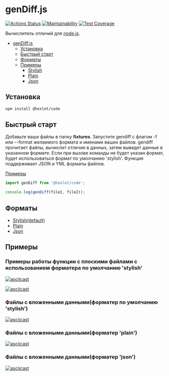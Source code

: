 # genDiff.js

[![Actions Status](https://github.com/JS-Demi/frontend-project-46/actions/workflows/hexlet-check.yml/badge.svg)](https://github.com/JS-Demi/frontend-project-46/actions) [![Maintainability](https://api.codeclimate.com/v1/badges/cda8be9562e74d9b050b/maintainability)](https://codeclimate.com/github/JS-Demi/frontend-project-46/maintainability) [![Test Coverage](https://api.codeclimate.com/v1/badges/cda8be9562e74d9b050b/test_coverage)](https://codeclimate.com/github/JS-Demi/frontend-project-46/test_coverage)

Вычислитель отличий для [node.js](http://nodejs.org).

- [genDiff.js](#genDiffjs)
  - [Установка](#установка)
  - [Быстрый старт](#быстрый-старт)
  - [Форматы](#форматы)
  - [Примеры](#примеры)
    - [Stylish](#примеры-работы-функции-с-плоскими-файлами-с-использованием-форматера-по-умолчанию-stylish)
    - [Plain](#файлы-с-вложенными-даннымиформатер-plain)
    - [Json](#файлы-с-вложенными-даннымиформатер-json)

## Установка

```sh
npm install @hexlet/code
```

## Быстрый старт
Добавьте ваши файлы в папку __fixtures__.
Запустите gendiff с флагом -f или --format желаемого формата и именами ваших файлов.
gendiff прочитает файлы, вычислит отличия в данных, затем выведет данные в указанном формате.
Если при вызове команды не будет указан формат, будет использоваться формат по умолчанию 'stylish'.
Функция поддерживает JSON и YML форматы файлов.

[Примеры](#примеры)

```js
import genDiff from '@hexlet/code';

console.log(genDiff(file1, file2));
```
## Форматы
- [Stylish(default)](#файлы-с-вложенными-даннымиформатер-по-умолчанию-stylish)
- [Plain](#файлы-с-вложенными-даннымиформатер-plain)
- [Json](#файлы-с-вложенными-даннымиформатер-json)

## Примеры 

### Примеры работы функции с плоскими файлами с использованием форматера по умолчанию 'stylish'
[![asciicast](https://asciinema.org/a/9vHf9f2gOA0C4h0t08lWUPrRW.svg)](https://asciinema.org/a/9vHf9f2gOA0C4h0t08lWUPrRW)

[![asciicast](https://asciinema.org/a/qQpMXbekdnSD9nugQY2hGFeti.svg)](https://asciinema.org/a/qQpMXbekdnSD9nugQY2hGFeti)

### Файлы с вложенными данными(форматер по умолчанию 'stylish')

[![asciicast](https://asciinema.org/a/xNxUVUvN8v1BoiF2VrNHqo4HP.svg)](https://asciinema.org/a/xNxUVUvN8v1BoiF2VrNHqo4HP)

### Файлы с вложенными данными(форматер 'plain')

[![asciicast](https://asciinema.org/a/tHdyhKP7qWXYhlCVNvBoSLedn.svg)](https://asciinema.org/a/tHdyhKP7qWXYhlCVNvBoSLedn)

### Файлы с вложенными данными(форматер 'json')

[![asciicast](https://asciinema.org/a/eXkSoliFj7KL0noecJzuzjhPj.svg)](https://asciinema.org/a/eXkSoliFj7KL0noecJzuzjhPj)